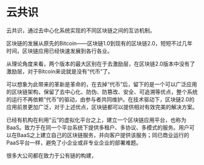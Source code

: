 # 云共识

云共识，通过去中心化系统实现的不同区块链之间的互访机制。

区块链的发展从原先的Bitcoin——区块链1.0到现有的区块链2.0，短短不过几年时间，区块链应用已经快速发展到各行各业。

从理论角度来看，两个版本的最大区别在于去激励层，在区块链2.0版本中没有了激励层，对于Bitcoin来说就是没有“代币”了。

可以想象为此带来的革新是革命的，在去掉“代币”后，留下的是一个可以广泛应用的区块链架构，保留了去中心化、防伪、防篡改、安全、可追溯等优点，整个系统的运行不再依赖“代币”的驱动，由参与者共同维护。在技术驱动下，区块链2.0的应用前景更加广泛，对于上述优点，区块链都可以提供相对有效完美的解决方案。

已经有机构在利用“云”的虚拟化平台之上，建立一个区块链应用平台，也称为BaaS。致力于在同一个平台系统下提供多租户、多协议、多模式的服务。用户可以在BaaS之上建立自己的区块链服务，并向客户提供该服务；同已商业运行的PaaS平台一样，避免了小企业或非专业企业的部署难题。

很多大公司都在致力于公有链的构建，

